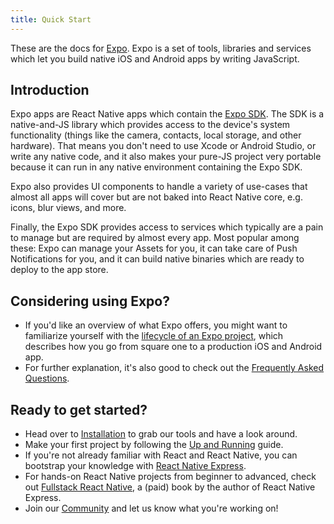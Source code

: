 ```yaml
---
title: Quick Start
---
```


These are the docs for [Expo](http://expo.io). Expo is a set of tools, libraries and services which let you build native iOS and Android apps by writing JavaScript.

## Introduction

Expo apps are React Native apps which contain the [Expo SDK](sdk/index.html#expo-sdk). The SDK is a native-and-JS library which provides access to the device's system functionality (things like the camera, contacts, local storage, and other hardware). That means you don't need to use Xcode or Android Studio, or write any native code, and it also makes your pure-JS project very portable because it can run in any native environment containing the Expo SDK.

Expo also provides UI components to handle a variety of use-cases that almost all apps will cover but are not baked into React Native core, e.g. icons, blur views, and more.

Finally, the Expo SDK provides access to services which typically are a pain to manage but are required by almost every app. Most popular among these: Expo can manage your Assets for you, it can take care of Push Notifications for you, and it can build native binaries which are ready to deploy to the app store.

## Considering using Expo?
- If you'd like an overview of what Expo offers, you might want to familiarize yourself with the [lifecycle of an Expo project](introduction/project-lifecycle.html), which describes how you go from square one to a production iOS and Android app.
- For further explanation, it's also good to check out the [Frequently Asked Questions](introduction/faq.html).

## Ready to get started?
- Head over to [Installation](introduction/installation.html) to grab our tools and have a look around.
- Make your first project by following the [Up and Running](guides/up-and-running.html) guide.
- If you're not already familiar with React and React Native, you can bootstrap your knowledge with [React Native Express](http://www.reactnativeexpress.com/).
- For hands-on React Native projects from beginner to advanced, check out [Fullstack React Native](https://www.fullstackreact.com/react-native/), a (paid) book by the author of React Native Express.
- Join our [Community](introduction/community.html) and let us know what you're working on!
